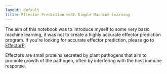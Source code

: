 ```yaml
---
layout: default
title: Effector Prediction with Simple Machine Learning
---
```


The aim of this notebook was to introduce myself to some very basic machine learning, it was not to create a highly accurate effector prediction program. If you're looking for accurate effector prediction, please go to [EffectorP](https://effectorp.csiro.au/).

Effectors are small proteins secreted by plant pathogens that aim to promote growth of the pathogen, often by interfering with the host immune response. 
